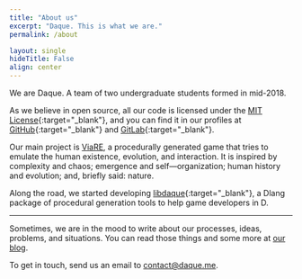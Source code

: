 ```yaml
---
title: "About us"
excerpt: "Daque. This is what we are."
permalink: /about

layout: single
hideTitle: False
align: center
---
```

We are Daque. A team of two undergraduate students formed in mid-2018.

As we believe in open source, all our code is licensed under the [MIT License](https://choosealicense.com/licenses/mit/){:target="_blank"}, and you can find it in our profiles at [GitHub](https://github.com/daque-dev){:target="_blank"} and [GitLab](https://gitlab.com/daque){:target="_blank"}.

Our main project is [ViaRE](./viare), a procedurally generated game that tries to emulate the human existence, evolution, and interaction. It is inspired by complexity and chaos; emergence and self—organization; human history and evolution; and, briefly said: nature.

Along the road, we started developing [libdaque](https://code.dlang.org/packages/libdaque){:target="_blank"}, a Dlang package of procedural generation tools to help game developers in D.

---

Sometimes, we are in the mood to write about our processes, ideas, problems, and situations. You can read those things and some more at [our blog](./blog).

To get in touch, send us an email to [contact@daque.me](mailto:contact@daque.me).